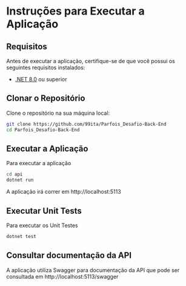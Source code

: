 # Instruções para Executar a Aplicação

## Requisitos

Antes de executar a aplicação, certifique-se de que você possui os seguintes requisitos instalados:

- [.NET 8.0](https://dotnet.microsoft.com/download/dotnet/8.0) ou superior

## Clonar o Repositório

Clone o repositório na sua máquina local:

```bash
git clone https://github.com/99ita/Parfois_Desafio-Back-End
cd Parfois_Desafio-Back-End
```

## Executar a Aplicação

Para executar a aplicação 

```bash
cd api
dotnet run
```

A aplicação irá correr em http://localhost:5113


## Executar Unit Tests

Para executar os Unit Testes

```bash
dotnet test
```


## Consultar documentação da API

A aplicação utiliza Swagger para documentação da API que pode ser consultada em http://localhost:5113/swagger